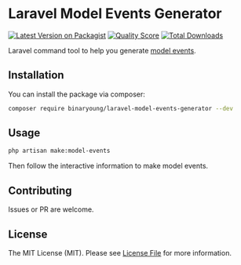 # Laravel Model Events Generator

[![Latest Version on Packagist](https://img.shields.io/packagist/v/binaryoung/laravel-model-events-generator.svg?style=flat-square)](https://packagist.org/packages/binaryoung/laravel-model-events-generator)
[![Quality Score](https://img.shields.io/scrutinizer/g/binaryoung/laravel-model-events-generator.svg?style=flat-square)](https://scrutinizer-ci.com/g/binaryoung/laravel-model-events-generator)
[![Total Downloads](https://img.shields.io/packagist/dt/binaryoung/laravel-model-events-generator.svg?style=flat-square)](https://packagist.org/packages/binaryoung/laravel-model-events-generator)

Laravel command tool to help you generate [model events](https://laravel.com/docs/master/eloquent#events).

## Installation

You can install the package via composer:

```bash
composer require binaryoung/laravel-model-events-generator --dev
```

## Usage

```bash
php artisan make:model-events
```

Then follow the interactive information to make model events.

## Contributing

Issues or PR are welcome.

## License

The MIT License (MIT). Please see [License File](LICENSE.md) for more information.
